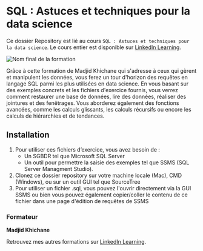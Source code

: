 # SQL : Astuces et techniques pour la data science

Ce dossier Repository est lié au cours `SQL : Astuces et techniques pour la data science`. Le cours entier est disponible sur [LinkedIn Learning][lil-course-url].

![Nom final de la formation][lil-thumbnail-url]

Grâce à cette formation de Madjid Khichane qui s'adresse à ceux qui gèrent et manipulent les données, vous ferez un tour d'horizon des requêtes en langage SQL parmi les plus utilisées en data science. En vous basant sur des exemples concrets et les fichiers d'exercice fournis, vous verrez comment restaurer une base de données, lire des données, réaliser des jointures et des fenêtrages. Vous aborderez également des fonctions avancées, comme les calculs glissants, les calculs récursifs ou encore les calculs de hiérarchies et de tendances. 

## Installation

1. Pour utiliser ces fichiers d’exercice, vous avez besoin de : 
   - Un SGBDR tel que Microsoft SQL Server
   - Un outil pour permettre la saisie des exemples tel que SSMS (SQL Server Managment Studio).
2. Clonez ce dossier repository sur votre machine locale (Mac), CMD (Windows), ou sur un outil GUI tel que SourceTree
3. Pour utiliser un fichier .sql, vous pouvez l'ouvrir directement via la GUI SSMS ou bien vous pouvez également copier/coller le contenu de ce fichier dans une page d'édition de requêtes de SSMS

### Formateur

**Madjid Khichane** 

Retrouvez mes autres formations sur [LinkedIn Learning][lil-URL-trainer].

[0]: # (Replace these placeholder URLs with actual course URLs)
[lil-course-url]: https://www.linkedin.com/learning/sql-astuces-et-techniques-pour-la-data-science
[lil-thumbnail-url]: https://media.licdn.com/dms/image/C4E0DAQGmV8059VqysQ/learning-public-crop_675_1200/0/1660727835338?e=1669028400&v=beta&t=ZWpw9-dWEIn5nw7Eoxn3Esq0mRvjY-JGSkMkvJH0PQ0
[lil-URL-trainer]: https://www.linkedin.com/learning/instructors/madjid-khichane

